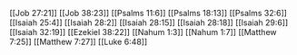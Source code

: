 [[Job 27:21]]
[[Job 38:23]]
[[Psalms 11:6]]
[[Psalms 18:13]]
[[Psalms 32:6]]
[[Isaiah 25:4]]
[[Isaiah 28:2]]
[[Isaiah 28:15]]
[[Isaiah 28:18]]
[[Isaiah 29:6]]
[[Isaiah 32:19]]
[[Ezekiel 38:22]]
[[Nahum 1:3]]
[[Nahum 1:7]]
[[Matthew 7:25]]
[[Matthew 7:27]]
[[Luke 6:48]]
